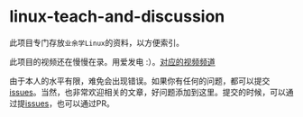 # linux-teach-and-discussion

此项目专门存放`业余学Linux`的资料，以方便索引。


此项目的视频还在慢慢在录。用爱发电 :）。[对应的视频频道](https://space.bilibili.com/845096/#/channel/detail?cid=48059)

由于本人的水平有限，难免会出现错误。如果你有任何的问题，都可以提交[issues](https://github.com/zsnmwy/linux-teach-and-discussion/issues)。当然，也非常欢迎相关的文章，好问题添加到这里。提交的时候，可以通过提[issues](https://github.com/zsnmwy/linux-teach-and-discussion/issues)，也可以通过PR。
